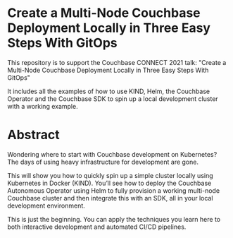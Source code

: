 # Create a Multi-Node Couchbase Deployment Locally in Three Easy Steps With GitOps

This repository is to support the Couchbase CONNECT 2021 talk: "Create a Multi-Node Couchbase Deployment Locally in Three Easy Steps With GitOps"

It includes all the examples of how to use KIND, Helm, the Couchbase Operator and the Couchbase SDK to spin up a local development cluster with a working example.

# Abstract

Wondering where to start with Couchbase development on Kubernetes? The days of using heavy infrastructure for development are gone.

This will show you how to quickly spin up a simple cluster locally using Kubernetes in Docker (KIND). You’ll see how to deploy the Couchbase Autonomous Operator using Helm to fully provision a working multi-node Couchbase cluster and then integrate this with an SDK, all in your local development environment.

This is just the beginning. You can apply the techniques you learn here to both interactive development and automated CI/CD pipelines.